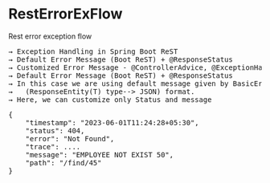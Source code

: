 # RestErrorExFlow
Rest error exception flow
<pre>
&#8594; Exception Handling in Spring Boot ReST
&#8594; Default Error Message (Boot ReST) + @ResponseStatus
&#8594; Customized Error Message - @ControllerAdvice, @ExceptionHandler
&#8594; Default Error Message (Boot ReST) + @ResponseStatus
&#8594; In this case we are using default message given by BasicErrorController#error
&#8594;   (ResponseEntity(T) type--> JSON) format.
&#8594; Here, we can customize only Status and message
</pre>

<pre>
{
    "timestamp": "2023-06-01T11:24:28+05:30",
    "status": 404,
    "error": "Not Found",
    "trace": ....
    "message": "EMPLOYEE NOT EXIST 50",
    "path": "/find/45"
}
</pre>
